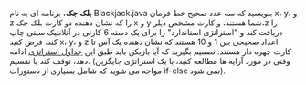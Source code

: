 **بلک جک.** برنامه ای به نام Blackjack.java بنویسید که سه عدد صحیح خط فرمان x، y، و z را که نشان دهنده دو کارت بلک جک x و y شما هستند، 
و کارت مشخص دیلر،z را دریافت کند و "استراتژی استاندارد" را برای یک دسته 6 کارتی در آتلانتیک سیتی چاپ کند.
فرض کنید x، y، و z اعداد صحیحی بین 1 و 10 هستند که نشان دهنده یک آس تا کارت چهره دار هستند. تصمیم بگیرید که آیا بازیکن باید طبق این [جداول استراتژی](https://www.blackjackinfo.com/) 
 ادامه دهد، توقف کند یا تقسیم. (وقتی در مورد آرایه ها مطالعه کنید، با یک استراتژی جایگزین مواجه می شوید که شامل بسیاری از دستورات if-else نمی شود).
